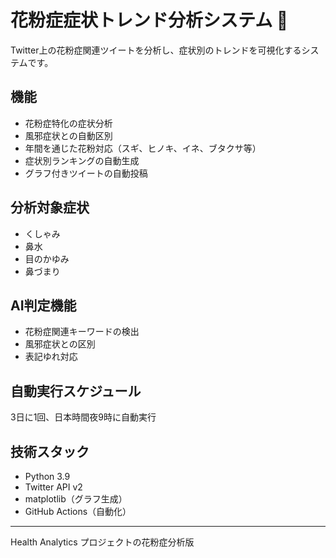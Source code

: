 # 花粉症症状トレンド分析システム 🌸

Twitter上の花粉症関連ツイートを分析し、症状別のトレンドを可視化するシステムです。

## 機能
- 花粉症特化の症状分析
- 風邪症状との自動区別
- 年間を通じた花粉対応（スギ、ヒノキ、イネ、ブタクサ等）
- 症状別ランキングの自動生成
- グラフ付きツイートの自動投稿

## 分析対象症状
- くしゃみ
- 鼻水
- 目のかゆみ
- 鼻づまり

## AI判定機能
- 花粉症関連キーワードの検出
- 風邪症状との区別
- 表記ゆれ対応

## 自動実行スケジュール
3日に1回、日本時間夜9時に自動実行

## 技術スタック
- Python 3.9
- Twitter API v2
- matplotlib（グラフ生成）
- GitHub Actions（自動化）

---
Health Analytics プロジェクトの花粉症分析版
